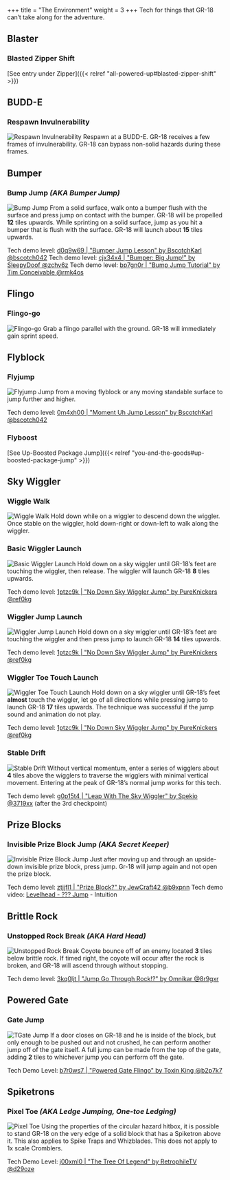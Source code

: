 +++
title = "The Environment"
weight = 3
+++
Tech for things that GR-18 can’t take along for the adventure.

## Blaster

### Blasted Zipper Shift

[See entry under Zipper]({{< relref "all-powered-up#blasted-zipper-shift" >}})

## BUDD-E

### Respawn Invulnerability
![Respawn Invulnerability](/img/environment/RespawnInvulnerability.gif#floatright)
Respawn at a BUDD-E. GR-18 receives a few frames of invulnerability. GR-18 can bypass non-solid hazards during these frames.

## Bumper

### Bump Jump _(AKA Bumper Jump)_
![Bump Jump](/img/environment/BumpJump.gif#floatright)
From a solid surface, walk onto a bumper flush with the surface and press jump on contact with the bumper. GR-18 will be propelled **12** tiles upwards.
While sprinting on a solid surface, jump as you hit a bumper that is flush with the surface. GR-18 will launch about **15** tiles upwards.

Tech demo level: [d0q9w69 | "Bumper Jump Lesson" by BscotchKarl @bscotch042](https://levelhead.io/+d0q9w69)
Tech demo level: [cjx34x4 | "Bumper: Big Jump!" by SleepyDoof @zchv6z](https://levelhead.io/+cjx34x4)
Tech demo level: [bp7gn0r | "Bump Jump Tutorial" by Tim Conceivable @rmk4os](https://levelhead.io/+bp7gn0r)

## Flingo

### Flingo-go
![Flingo-go](/img/environment/FlingoGo.gif#floatright)
Grab a flingo parallel with the ground. GR-18 will immediately gain sprint speed.

## Flyblock

### Flyjump
![Flyjump](/img/environment/Flyjump.gif#floatright)
Jump from a moving flyblock or any moving standable surface to jump further and higher.

Tech demo level: [0m4xh00 | "Moment Uh Jump Lesson" by BscotchKarl @bscotch042](https://levelhead.io/+0m4xh00)

### Flyboost

[See Up-Boosted Package Jump]({{< relref "you-and-the-goods#up-boosted-package-jump" >}})

## Sky Wiggler

### Wiggle Walk
![Wiggle Walk](/img/environment/WiggleWalk.gif#floatright)
Hold down while on a wiggler to descend down the wiggler. Once stable on the wiggler, hold down-right or down-left to walk along the wiggler.

### Basic Wiggler Launch
![Basic Wiggler Launch](/img/environment/BasicWigglerLaunch.gif#floatright)
Hold down on a sky wiggler until GR-18’s feet are touching the wiggler, then release. The wiggler will launch GR-18 **8** tiles upwards.

Tech demo level: [1ptzc9k | "No Down Sky Wiggler Jump" by PureKnickers @ref0kg](https://lvlhd.co/+1ptzc9k)

### Wiggler Jump Launch
![Wiggler Jump Launch](/img/environment/WigglerJumpLaunch.gif#floatright)
Hold down on a sky wiggler until GR-18’s feet are touching the wiggler and then press jump to launch GR-18 **14** tiles upwards.

Tech demo level: [1ptzc9k | "No Down Sky Wiggler Jump" by PureKnickers @ref0kg](https://lvlhd.co/+1ptzc9k)

### Wiggler Toe Touch Launch
![Wiggler Toe Touch Launch](/img/environment/WigglerToeTouchLaunch.gif#floatright)
Hold down on a sky wiggler until GR-18’s feet **almost** touch the wiggler, let go of all directions while pressing jump to launch GR-18 **17** tiles upwards. The technique was successful if the jump sound and animation do not play.

Tech demo level: [1ptzc9k | "No Down Sky Wiggler Jump" by PureKnickers @ref0kg](https://lvlhd.co/+1ptzc9k)

### Stable Drift
![Stable Drift](/img/environment/StableDrift.gif#floatright)
Without vertical momentum, enter a series of wigglers about **4** tiles above the wigglers to traverse the wigglers with minimal vertical movement. Entering at the peak of GR-18’s normal jump works for this tech.

Tech demo level: [g0p15t4 | "Leap With The Sky Wiggler" by Spekio @3719xx](https://lvlhd.co/+g0p15t4) (after the 3rd checkpoint)

## Prize Blocks

### Invisible Prize Block Jump _(AKA Secret Keeper)_
![Invisible Prize Block Jump](/img/environment/InvisiblePrizeBlockJump.gif#floatright)
Just after moving up and through an upside-down invisible prize block, press jump. Gr-18 will jump again and not open the prize block.

Tech demo level: [ztjjfl1 | "Prize Block?" by JewCraft42 @b9xpnn](https://lvlhd.co/+ztjjfl1)
Tech demo video: [Levelhead - ??? Jump](https://youtu.be/baGwcrs6DBU) - Intuition

## Brittle Rock

### Unstopped Rock Break _(AKA Hard Head)_
![Unstopped Rock Break](/img/environment/UnstoppedRockBreak.gif#floatright)
Coyote bounce off of an enemy located **3** tiles below brittle rock. If timed right, the coyote will occur after the rock is broken, and GR-18 will ascend through without stopping.

Tech demo level: [3kq0ljt | "Jump Go Through Rock!?" by Omnikar @8r9gxr](https://levelhead.io/+3kq0ljt)

## Powered Gate

### Gate Jump
![TGate Jump](/img/environment/GateJump.gif#floatright)
If a door closes on GR-18 and he is inside of the block, but only enough to be pushed out and not crushed, he can perform another jump off of the gate itself. A full jump can be made from the top of the gate, adding **2** tiles to whichever jump you can perform off the gate.

Tech Demo Level: [b7r0ws7 | "Powered Gate Flingo" by Toxin King @b2p7k7](https://lvlhd.co/+b7r0ws7)

## Spiketrons

### Pixel Toe _(AKA Ledge Jumping, One-toe Ledging)_
![Pixel Toe](/img/environment/PixelToe.gif#floatright)
Using the properties of the circular hazard hitbox, it is possible to stand GR-18 on the very edge of a solid block that has a Spiketron above it. This also applies to Spike Traps and Whizblades. This does not apply to 1x scale Cromblers.

Tech Demo Level: [j00xml0 | "The Tree Of Legend" by RetrophileTV @d29oze](https://lvlhd.co/+j00xml0)
